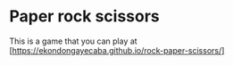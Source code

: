 # Paper rock scissors

This is a game that you can play at [https://ekondongayecaba.github.io/rock-paper-scissors/]
